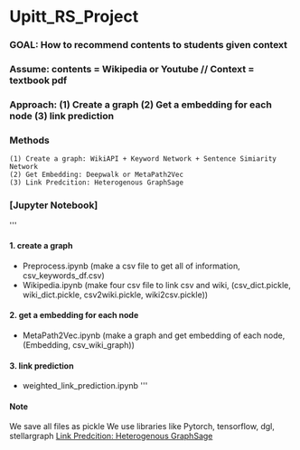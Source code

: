 # Upitt_RS_Project

  ### GOAL: How to recommend contents to students given context
  
  ### Assume: contents = Wikipedia or Youtube // Context = textbook pdf

  ### Approach: (1) Create a graph (2) Get a embedding for each node (3) link prediction
  
  ### Methods
    (1) Create a graph: WikiAPI + Keyword Network + Sentence Simiarity Network
    (2) Get Embedding: Deepwalk or MetaPath2Vec
    (3) Link Predcition: Heterogenous GraphSage




### [Jupyter Notebook]
'''
#### 1. create a graph
* Preprocess.ipynb (make a csv file to get all of information, csv_keywords_df.csv)
* Wikipedia.ipynb (make four csv file to link csv and wiki, (csv_dict.pickle, wiki_dict.pickle, csv2wiki.pickle, wiki2csv.pickle))

#### 2. get a embedding for each node
* MetaPath2Vec.ipynb (make a graph and get embedding of each node, (Embedding, csv_wiki_graph))

#### 3. link prediction
* weighted_link_prediction.ipynb
'''

#### Note
We save all files as pickle
We use libraries like Pytorch, tensorflow, dgl, stellargraph
[Link Predcition: Heterogenous GraphSage](https://stellargraph.readthedocs.io/en/stable/demos/link-prediction/hinsage-link-prediction.html, "Link_Prediction")

